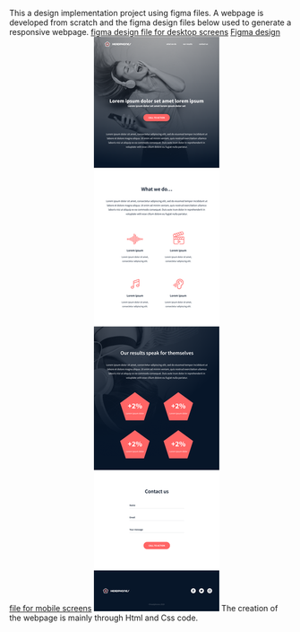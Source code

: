 This a design implementation project using figma files.
A webpage is developed from scratch and the figma design files below used to generate a responsive webpage.
[figma design file for desktop screens](01_headphones_desktop@2x.png)
[Figma design file for mobile screens](01_headphones_mobile@2x.png)
![Figma design file for tablet screeens](01_headphones_tablet@2x.png)
The creation of the webpage is mainly through Html and Css code.